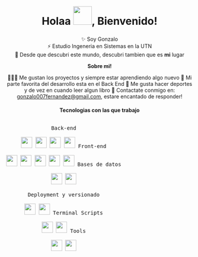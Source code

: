 <h1 align="center"> Holaa <img src="https://emojis.slackmojis.com/emojis/images/1577305505/7373/hand_wave.gif?1577305505" width="50" />, Bienvenido!</h1>
<span align="center">

###
 ✨ Soy Gonzalo <br>
 :zap: Estudio Ingeneria en Sistemas en la UTN <br>
 :speech_balloon: Desde que descubri este mundo, descubri tambien que es **mi** lugar

**Sobre mi!**

👨🏽‍💻 Me gustan los proyectos y siempre estar aprendiendo algo nuevo
🤔 Mi parte favorita del desarrollo esta en el Back End
🌱 Me gusta hacer deportes y de vez en cuando leer algun libro
💬 Contactate conmigo en: [gonzalo007fernandez@gmail.com](mailto:gonzalo007fernandez@gmail.com), estare encantado de responder!
<!-- - 🌐 Pasate a ver mi sitio web personal por aca []() -->

#### Tecnologias con las que trabajo

<p style="display: inline-block;" align="center">
  <kbd>
    <kbd>Back-end</kbd>
    <br>
    <br>
    <img width="30px" src="https://cdn.jsdelivr.net/gh/devicons/devicon/icons/c/c-plain.svg" /> 
    <img width="30px" src="https://cdn.jsdelivr.net/gh/devicons/devicon/icons/java/java-plain.svg" /> 
    <img width="30px" src="https://cdn.jsdelivr.net/gh/devicons/devicon/icons/ruby/ruby-plain.svg" /> 
    <img width="30px" src="https://www.php.net/images/logos/new-php-logo.svg" /> 
  </kbd>
  <kbd>
    <kbd>Front-end</kbd>
    <br>
    <br>
    <img width="30px" src="https://cdn.jsdelivr.net/gh/devicons/devicon/icons/html5/html5-original.svg" /> 
    <img width="30px" src="https://cdn.jsdelivr.net/gh/devicons/devicon/icons/css3/css3-plain.svg" /> 
    <img width="30px" src="https://cdn.jsdelivr.net/gh/devicons/devicon/icons/bootstrap/bootstrap-plain.svg" /> 
    <img width="30px" src="https://cdn.jsdelivr.net/gh/devicons/devicon/icons/angularjs/angularjs-plain.svg" />
    <img width="30px" src="https://cdn.jsdelivr.net/gh/devicons/devicon/icons/javascript/javascript-original.svg" />
  </kbd>
  <kbd>
    <kbd>Bases de datos</kbd>
    <br>
    <br>
    <img width="30px" src="https://cdn.jsdelivr.net/gh/devicons/devicon/icons/mysql/mysql-plain.svg" />
    <img width="30px" src="https://cdn.jsdelivr.net/gh/devicons/devicon/icons/microsoftsqlserver/microsoftsqlserver-plain.svg" />
  </kbd>
  <br>
  <br>
 
  <kbd>
    <kbd>Deployment y versionado</kbd>
    <br>
    <br>
    <img width="30px" src="https://cdn.jsdelivr.net/gh/devicons/devicon/icons/git/git-plain.svg" />
    <img width="30px" src="https://cdn.jsdelivr.net/gh/devicons/devicon/icons/docker/docker-plain.svg" />
  </kbd>
  <kbd>
    <kbd>Terminal Scripts</kbd>
    <br>
    <br>
    <img width="30px" src="https://cdn.jsdelivr.net/gh/devicons/devicon/icons/bash/bash-original.svg" />
    <img width="30px" src="https://cdn.jsdelivr.net/gh/devicons/devicon/icons/nano/nano-original.svg" />
  </kbd>
  <kbd>
    <kbd>Tools</kbd>
    <br>
    <br>
    <img width="30px" src="https://cdn.jsdelivr.net/gh/devicons/devicon/icons/vscode/vscode-original.svg" />
    <img width="30px" src="https://cdn.jsdelivr.net/gh/devicons/devicon/icons/intellij/intellij-plain.svg" />
  </kbd>
</p>
<!--
![snake gif](https://github.com/GonzaloFernandez20/GonzaloFernandez20/blob/output/github-contribution-grid-snake.svg)
 <h2 align="center"><u>Mis estadisticas</u></h2>
<p align="center">
<img align="center" src="https://github-readme-stats.vercel.app/api/top-langs/?username=GonzaloFernandez20&layout=compact&theme=github_dark&langs_count=10&exclude_repo=kasweb">
<br>
<br>
<img align="center" src="https://github-readme-stats.vercel.app/api?username=GonzaloFernandez20&count_private=true&show_icons=trueline_height=21&theme=github_dark">	
<br>
<br>
<img align="center" src="https://github-readme-streak-stats.herokuapp.com/?user=GonzaloFernandez20&theme=holi-theme">
</p> -->


